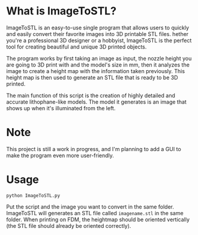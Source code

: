 What is ImageToSTL?
=====

ImageToSTL is an easy-to-use single program that allows users to quickly and easily convert their favorite images into 3D printable STL files. hether you're a professional 3D designer or a hobbyist, ImageToSTL is the perfect tool for creating beautiful and unique 3D printed objects.

The program works by first taking an image as input, the nozzle height you are going to 3D print with and the model's size in mm, then it analyzes the image to create a height map with the information taken previously. This height map is then used to generate an STL file that is ready to be 3D printed.

The main function of this script is the creation of highly detailed and accurate lithophane-like models. The model it generates is an image that shows up when it's illuminated from the left. 

Note
=====

This project is still a work in progress, and I'm planning to add a GUI to make the program even more user-friendly.

Usage
=====

`python ImageToSTL.py`

Put the script and the image you want to convert in the same folder. ImageToSTL will generates an STL file called `imagename.stl` in the same folder.
When printing on FDM, the heightmap should be oriented vertically (the STL file should already be oriented correctly).
